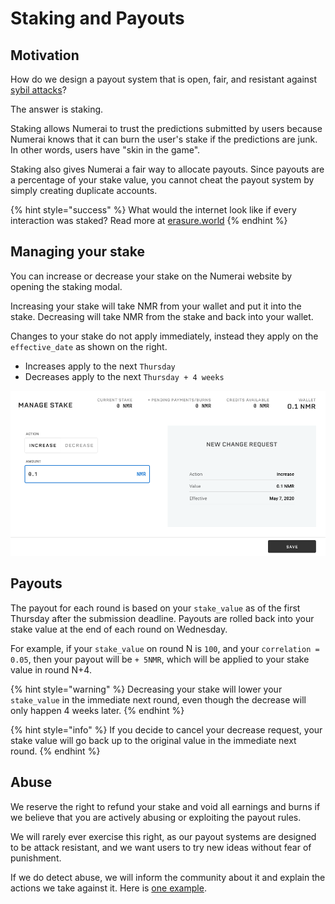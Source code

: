 # Staking and Payouts

## Motivation

How do we design a payout system that is open, fair, and resistant against [sybil attacks](https://en.wikipedia.org/wiki/Sybil_attack)? 

The answer is staking.

Staking allows Numerai to trust the predictions submitted by users because Numerai knows that it can burn the user's stake if the predictions are junk. In other words, users have "skin in the game".

Staking also gives Numerai a fair way to allocate payouts. Since payouts are a percentage of your stake value, you cannot cheat the payout system by simply creating duplicate accounts.

{% hint style="success" %}
What would the internet look like if every interaction was staked? Read more at [erasure.world](https://erasure.world/)
{% endhint %}

## Managing your stake

You can increase or decrease your stake on the Numerai website by opening the staking modal. 

Increasing your stake will take NMR from your wallet and put it into the stake. Decreasing will take NMR from the stake and back into your wallet.

Changes to your stake do not apply immediately, instead they apply on the `effective_date` as shown on the right.

* Increases apply to the next `Thursday`
* Decreases apply to the next `Thursday + 4 weeks`

![the staking modal](../.gitbook/assets/image%20%2824%29.png)

## Payouts

The payout for each round is based on your `stake_value` as of the first Thursday after the submission deadline. Payouts are rolled back into your stake value at the end of each round on Wednesday. 

For example, if your `stake_value` on round N is `100`, and your `correlation = 0.05`, then your payout will be `+ 5NMR`, which will be applied to your stake value in round N+4.  

{% hint style="warning" %}
Decreasing your stake will lower your `stake_value` in the immediate next round, even though the decrease will only happen 4 weeks later.
{% endhint %}

{% hint style="info" %}
If you decide to cancel your decrease request, your stake value will go back up to the original value in the immediate next round.
{% endhint %}

## Abuse

We reserve the right to refund your stake and void all earnings and burns if we believe that you are actively abusing or exploiting the payout rules.

We will rarely ever exercise this right, as our payout systems are designed to be attack resistant, and we want users to try new ideas without fear of punishment.

If we do detect abuse, we will inform the community about it and explain the actions we take against it. Here is [one example](https://forum.numer.ai/t/leaderboard-bonus-exploit-uncovered/200/8). 

